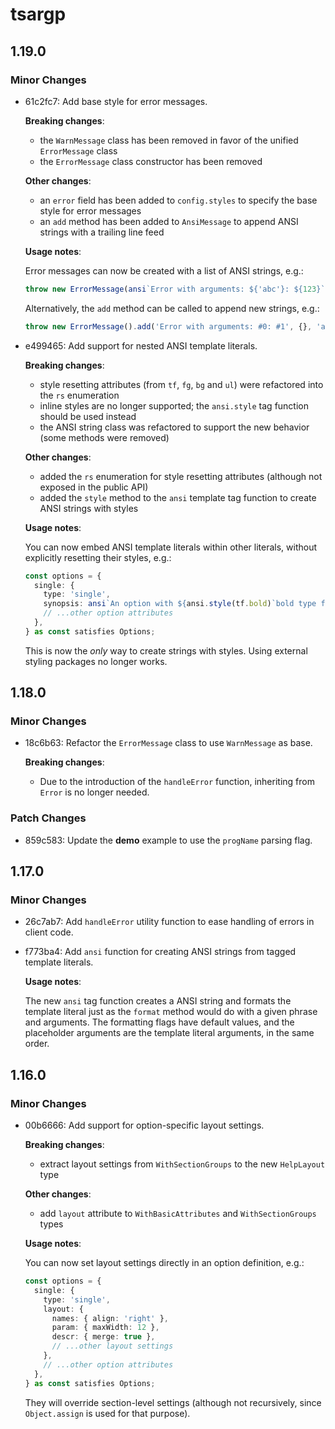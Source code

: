 # tsargp

## 1.19.0

### Minor Changes

- 61c2fc7: Add base style for error messages.

  **Breaking changes**:

  - the `WarnMessage` class has been removed in favor of the unified `ErrorMessage` class
  - the `ErrorMessage` class constructor has been removed

  **Other changes**:

  - an `error` field has been added to `config.styles` to specify the base style for error messages
  - an `add` method has been added to `AnsiMessage` to append ANSI strings with a trailing line feed

  **Usage notes**:

  Error messages can now be created with a list of ANSI strings, e.g.:

  ```ts
  throw new ErrorMessage(ansi`Error with arguments: ${'abc'}: ${123}`);
  ```

  Alternatively, the `add` method can be called to append new strings, e.g.:

  ```ts
  throw new ErrorMessage().add('Error with arguments: #0: #1', {}, 'abc', 123);
  ```

- e499465: Add support for nested ANSI template literals.

  **Breaking changes**:

  - style resetting attributes (from `tf`, `fg`, `bg` and `ul`) were refactored into the `rs` enumeration
  - inline styles are no longer supported; the `ansi.style` tag function should be used instead
  - the ANSI string class was refactored to support the new behavior (some methods were removed)

  **Other changes**:

  - added the `rs` enumeration for style resetting attributes (although not exposed in the public API)
  - added the `style` method to the `ansi` template tag function to create ANSI strings with styles

  **Usage notes**:

  You can now embed ANSI template literals within other literals, without explicitly resetting their styles, e.g.:

  ```ts
  const options = {
    single: {
      type: 'single',
      synopsis: ansi`An option with ${ansi.style(tf.bold)`bold type face`} and a number: ${1}.`,
      // ...other option attributes
    },
  } as const satisfies Options;
  ```

  This is now the _only_ way to create strings with styles. Using external styling packages no longer works.

## 1.18.0

### Minor Changes

- 18c6b63: Refactor the `ErrorMessage` class to use `WarnMessage` as base.

  **Breaking changes**:

  - Due to the introduction of the `handleError` function, inheriting from `Error` is no longer needed.

### Patch Changes

- 859c583: Update the **demo** example to use the `progName` parsing flag.

## 1.17.0

### Minor Changes

- 26c7ab7: Add `handleError` utility function to ease handling of errors in client code.
- f773ba4: Add `ansi` function for creating ANSI strings from tagged template literals.

  **Usage notes**:

  The new `ansi` tag function creates a ANSI string and formats the template literal just as the `format` method would do with a given phrase and arguments. The formatting flags have default values, and the placeholder arguments are the template literal arguments, in the same order.

## 1.16.0

### Minor Changes

- 00b6666: Add support for option-specific layout settings.

  **Breaking changes**:

  - extract layout settings from `WithSectionGroups` to the new `HelpLayout` type

  **Other changes**:

  - add `layout` attribute to `WithBasicAttributes` and `WithSectionGroups` types

  **Usage notes**:

  You can now set layout settings directly in an option definition, e.g.:

  ```ts
  const options = {
    single: {
      type: 'single',
      layout: {
        names: { align: 'right' },
        param: { maxWidth: 12 },
        descr: { merge: true },
        // ...other layout settings
      },
      // ...other option attributes
    },
  } as const satisfies Options;
  ```

  They will override section-level settings (although not recursively, since `Object.assign` is used for that purpose).

